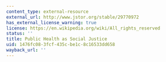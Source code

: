 ```yaml
---
content_type: external-resource
external_url: http://www.jstor.org/stable/29770972
has_external_license_warning: true
license: https://en.wikipedia.org/wiki/All_rights_reserved
status: ''
title: Public Health as Social Justice
uid: 1476fc08-3fcf-435c-be1c-8c16533dd658
wayback_url: ''
---
```

